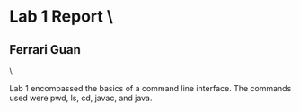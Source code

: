 # Lab 1 Report \
## Ferrari Guan
\

Lab 1 encompassed the basics of a command line interface. The commands used were pwd, ls, cd, javac, and java. 
